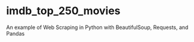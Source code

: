# imdb_top_250_movies
An example of Web Scraping in Python with BeautifulSoup, Requests, and Pandas
